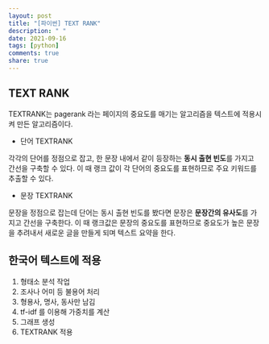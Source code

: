 ```yaml
---
layout: post
title: "[파이썬] TEXT RANK"
description: " "
date: 2021-09-16
tags: [python]
comments: true
share: true
---
```



## TEXT RANK

TEXTRANK는 pagerank 라는 페이지의 중요도를 매기는 알고리즘을 텍스트에 적용시켜 만든 알고리즘이다.

- 단어 TEXTRANK

각각의 단어를 정점으로 잡고, 한 문장 내에서 같이 등장하는 <b>동시 출현 빈도</b>를 가지고  간선을 구축할 수 있다. 이 때 랭크 값이 각 단어의 중요도를 표현하므로 주요 키워드를 추출할 수 있다.

- 문장 TEXTRANK

문장을 정점으로 잡는데 단어는 동시 출현 빈도를 봤다면 문장은 <b>문장간의 유사도</b>를 가지고 간선을 구축한다.  이 때 랭크값은 문장의 중요도를 표현하므로 중요도가 높은 문장을 추려내서 새로운 글을 만들게 되며 텍스트 요약을 한다.



## 한국어 텍스트에 적용

1. 형태소 분석 작업
2. 조사나 어미 등 불용어 처리
3. 형용사, 명사, 동사만 남김
4. tf-idf 를 이용해 가중치를 계산
5. 그래프 생성
6. TEXTRANK 적용


